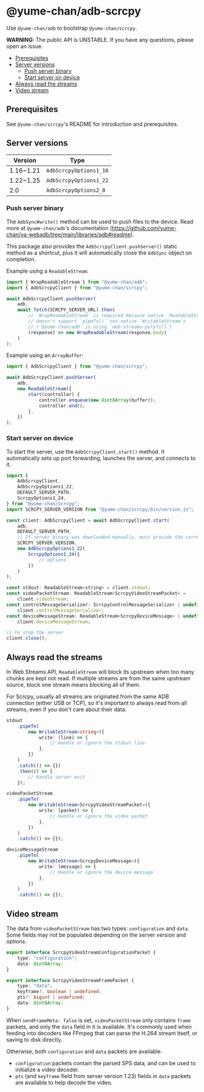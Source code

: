 # @yume-chan/adb-scrcpy

Use `@yume-chan/adb` to bootstrap `@yume-chan/scrcpy`.

**WARNING:** The public API is UNSTABLE. If you have any questions, please open an issue.

-   [Prerequisites](#prerequisites)
-   [Server versions](#server-versions)
    -   [Push server binary](#push-server-binary)
    -   [Start server on device](#start-server-on-device)
-   [Always read the streams](#always-read-the-streams)
-   [Video stream](#video-stream)

## Prerequisites

See `@yume-chan/scrcpy`'s README for introduction and prerequisites.

## Server versions

| Version   | Type                   |
| --------- | ---------------------- |
| 1.16~1.21 | `AdbScrcpyOptions1_16` |
| 1.22~1.25 | `AdbScrcpyOptions1_22` |
| 2.0       | `AdbScrcpyOptions2_0`  |

### Push server binary

The `AdbSync#write()` method can be used to push files to the device. Read more at `@yume-chan/adb`'s documentation (https://github.com/yume-chan/ya-webadb/tree/main/libraries/adb#readme).

This package also provides the `AdbScrcpyClient.pushServer()` static method as a shortcut, plus it will automatically close the `AdbSync` object on completion.

Example using a `ReadableStream`:

```ts
import { WrapReadableStream } from "@yume-chan/adb";
import { AdbScrcpyClient } from "@yume-chan/scrcpy";

await AdbScrcpyClient.pushServer(
    adb,
    await fetch(SCRCPY_SERVER_URL).then(
        // `WrapReadableStream` is required because native `ReadableStream` (from `fetch`)
        // doesn't support `pipeTo()` non-native `WritableStream`s
        // (`@yume-chan/adb` is using `web-streams-polyfill`)
        (response) => new WrapReadableStream(response.body)
    )
);
```

Example using an `ArrayBuffer`:

```ts
import { AdbScrcpyClient } from "@yume-chan/scrcpy";

await AdbScrcpyClient.pushServer(
    adb,
    new ReadableStream({
        start(controller) {
            controller.enqueue(new Uint8Array(buffer));
            controller.end();
        },
    })
);
```

### Start server on device

To start the server, use the `AdbScrcpyClient.start()` method. It automatically sets up port forwarding, launches the server, and connects to it.

```js
import {
    AdbScrcpyClient,
    AdbScrcpyOptions1_22,
    DEFAULT_SERVER_PATH,
    ScrcpyOptions1_24,
} from "@yume-chan/scrcpy";
import SCRCPY_SERVER_VERSION from "@yume-chan/scrcpy/bin/version.js";

const client: AdbScrcpyClient = await AdbScrcpyClient.start(
    adb,
    DEFAULT_SERVER_PATH,
    // If server binary was downloaded manually, must provide the correct version
    SCRCPY_SERVER_VERSION,
    new AdbScrcpyOptions1_22(
        ScrcpyOptions1_24({
            // options
        })
    )
);

const stdout: ReadableStream<string> = client.stdout;
const videoPacketStream: ReadableStream<ScrcpyVideoStreamPacket> =
    client.videoStream;
const controlMessageSerializer: ScrcpyControlMessageSerializer | undefined =
    client.controlMessageSerializer;
const deviceMessageStream: ReadableStream<ScrcpyDeviceMessage> | undefined =
    client.deviceMessageStream;

// to stop the server
client.close();
```

## Always read the streams

In Web Streams API, `ReadableStream` will block its upstream when too many chunks are kept not read. If multiple streams are from the same upstream source, block one stream means blocking all of them.

For Scrcpy, usually all streams are originated from the same ADB connection (either USB or TCP), so it's important to always read from all streams, even if you don't care about their data.

```ts
stdout
    .pipeTo(
        new WritableStream<string>({
            write: (line) => {
                // Handle or ignore the stdout line
            },
        })
    )
    .catch(() => {})
    .then(() => {
        // Handle server exit
    });

videoPacketStream
    .pipeTo(
        new WritableStream<ScrcpyVideoStreamPacket>({
            write: (packet) => {
                // Handle or ignore the video packet
            },
        })
    )
    .catch(() => {});

deviceMessageStream
    .pipeTo(
        new WritableStream<ScrcpyDeviceMessage>({
            write: (message) => {
                // Handle or ignore the device message
            },
        })
    )
    .catch(() => {});
```

## Video stream

The data from `videoPacketStream` has two types: `configuration` and `data`. Some fields may not be populated depending on the server version and options.

```ts
export interface ScrcpyVideoStreamConfigurationPacket {
    type: "configuration";
    data: Uint8Array;
}

export interface ScrcpyVideoStreamFramePacket {
    type: "data";
    keyframe?: boolean | undefined;
    pts?: bigint | undefined;
    data: Uint8Array;
}
```

When `sendFrameMeta: false` is set, `videoPacketStream` only contains `frame` packets, and only the `data` field in it is available. It's commonly used when feeding into decoders like FFmpeg that can parse the H.264 stream itself, or saving to disk directly.

Otherwise, both `configuration` and `data` packets are available.

-   `configuration` packets contain the parsed SPS data, and can be used to initialize a video decoder.
-   `pts` (and `keyframe` field from server version 1.23) fields in `data` packets are available to help decode the video.
